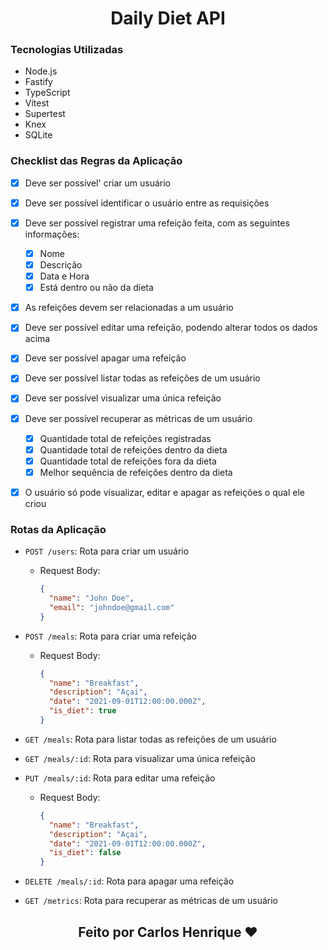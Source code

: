 <h1 align="center">Daily Diet API</h1>

### Tecnologias Utilizadas

- Node.js
- Fastify
- TypeScript
- Vitest
- Supertest
- Knex
- SQLite

### Checklist das Regras da Aplicação

- [x] Deve ser possível' criar um usuário
- [x] Deve ser possível identificar o usuário entre as requisições
- [x] Deve ser possível registrar uma refeição feita, com as seguintes informações:
  - [x] Nome
  - [x] Descrição
  - [x] Data e Hora
  - [x] Está dentro ou não da dieta
- [x] As refeições devem ser relacionadas a um usuário
- [x] Deve ser possível editar uma refeição, podendo alterar todos os dados acima
- [x] Deve ser possível apagar uma refeição
- [x] Deve ser possível listar todas as refeições de um usuário
- [x] Deve ser possível visualizar uma única refeição
- [x] Deve ser possível recuperar as métricas de um usuário
  - [x] Quantidade total de refeições registradas
  - [x] Quantidade total de refeições dentro da dieta
  - [x] Quantidade total de refeições fora da dieta
  - [x] Melhor sequência de refeições dentro da dieta
- [x] O usuário só pode visualizar, editar e apagar as refeições o qual ele criou



### Rotas da Aplicação

- `POST /users`: Rota para criar um usuário

  - Request Body:

    ```json
    {
      "name": "John Doe",
      "email": "johndoe@gmail.com"
    }
    ```

- `POST /meals`: Rota para criar uma refeição

  - Request Body:

    ```json
    {
      "name": "Breakfast",
      "description": "Açai",
      "date": "2021-09-01T12:00:00.000Z",
      "is_diet": true
    }
    ```
- `GET /meals`: Rota para listar todas as refeições de um usuário

- `GET /meals/:id`: Rota para visualizar uma única refeição

- `PUT /meals/:id`: Rota para editar uma refeição

  - Request Body:

    ```json
    {
      "name": "Breakfast",
      "description": "Açai",
      "date": "2021-09-01T12:00:00.000Z",
      "is_diet": false
    }
    ```
- `DELETE /meals/:id`: Rota para apagar uma refeição

- `GET /metrics`: Rota para recuperar as métricas de um usuário

<h2 align="center"> Feito por Carlos Henrique ❤️</h2>
